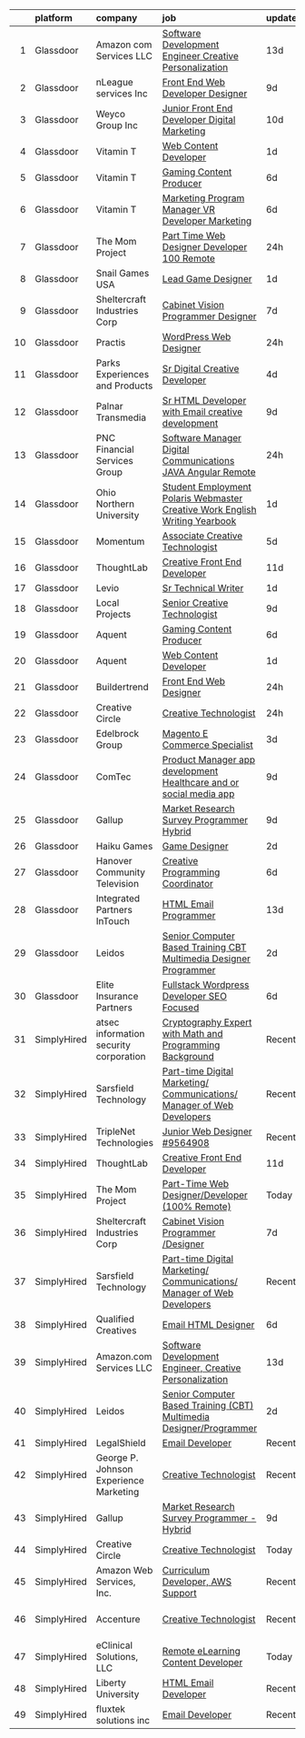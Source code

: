 

|    | platform    | company                                | job                                                                                                                                                                                                                                                                                                                                                                                                                                                                                                                                                                                                                                                                                                                                                                                                                                                                                                                                                                                                                                                                                                                                                                                                                                                                                                                                                                                                                                                                                                                                                                                                                                                                                 | update_time   | location                 |
|---:|:------------|:---------------------------------------|:------------------------------------------------------------------------------------------------------------------------------------------------------------------------------------------------------------------------------------------------------------------------------------------------------------------------------------------------------------------------------------------------------------------------------------------------------------------------------------------------------------------------------------------------------------------------------------------------------------------------------------------------------------------------------------------------------------------------------------------------------------------------------------------------------------------------------------------------------------------------------------------------------------------------------------------------------------------------------------------------------------------------------------------------------------------------------------------------------------------------------------------------------------------------------------------------------------------------------------------------------------------------------------------------------------------------------------------------------------------------------------------------------------------------------------------------------------------------------------------------------------------------------------------------------------------------------------------------------------------------------------------------------------------------------------|:--------------|:-------------------------|
|  1 | Glassdoor   | Amazon com Services LLC                | [Software Development Engineer  Creative Personalization](https://www.glassdoor.com/partner/jobListing.htm?pos=122&ao=1136043&s=58&guid=000001826ccdc56ba085dd0e21670033&src=GD_JOB_AD&t=SR&vt=w&cs=1_a6f88cb1&cb=1659682801525&jobListingId=1008023508743&jrtk=3-0-1g9mcrhhvgfru801-1g9mcrhigh4en800-58db2169cdbec0c2-)                                                                                                                                                                                                                                                                                                                                                                                                                                                                                                                                                                                                                                                                                                                                                                                                                                                                                                                                                                                                                                                                                                                                                                                                                                                                                                                                                            | 13d           | Remote                   |
|  2 | Glassdoor   | nLeague services Inc                   | [Front End Web Developer Designer](https://www.glassdoor.com/partner/jobListing.htm?pos=128&ao=1136043&s=58&guid=000001826ccdc56ba085dd0e21670033&src=GD_JOB_AD&t=SR&vt=w&ea=1&cs=1_a193264e&cb=1659682801526&jobListingId=1008030366282&jrtk=3-0-1g9mcrhhvgfru801-1g9mcrhigh4en800-b20afc703b090880-)                                                                                                                                                                                                                                                                                                                                                                                                                                                                                                                                                                                                                                                                                                                                                                                                                                                                                                                                                                                                                                                                                                                                                                                                                                                                                                                                                                              | 9d            | Atlanta, GA              |
|  3 | Glassdoor   | Weyco Group Inc                        | [Junior Front End Developer Digital Marketing](https://www.glassdoor.com/partner/jobListing.htm?pos=107&ao=1110586&s=58&guid=000001826ccdc56ba085dd0e21670033&src=GD_JOB_AD&t=SR&vt=w&ea=1&cs=1_83d67fd6&cb=1659682801523&jobListingId=1008028285226&cpc=03F67E1B243A1AE3&jrtk=3-0-1g9mcrhhvgfru801-1g9mcrhigh4en800-0864ce1e1e6e8c6e--6NYlbfkN0C2wM9RKEAdoEZotfFaXSpEmhGLDXit4PIRXiY1cWrNKI8D1AUD9T14yWGaDgpOoa1yOUcfWwTzbFKLg4Ptb6fKgWvUdlITdb_LbB7xzYm3iedqSjRiN6CDg8yJrSWYJQRBVI-YkqqcTmQhRn3uYv9MdfxzB_HsdV7v4RNCor7Ls2Btnr9DzG_dn9cgI6ijFPTvsp039yi7Ziz6AImoCoMmwBS-fnDh_5IefgK5LSDas2uag2DM_1CMC511HRqQQvEYzph3LjC2Fub7JjHsQJW0Gadah52QK5J5wlnBqIP_Ql93rrq7HXDoUvmS5OpSYMGrspj-vnZRINjkNKZffpdNEiR7z8rL2_GunDuEuFXbqCkweVemBGtW5MaG-Zjw4NOOudGn5RxyXfxgwXO85SAWRxidzif4Y9SN53e40hDK12oJTlRs7qdYZrGzki1mJ3ZaTeM6yHXlqMQ1JcCYWm6mQmGJf65qXIIgS8vNdTncpXNpZFa3erX6s6OS9qKu1AwnAZKnwPVFsyBdLZ1prXYOQ3iVuU7dAfw%3D)                                                                                                                                                                                                                                                                                                                                                                                                                                                                                                                                                                                                                                                                                                                                                               | 10d           | Milwaukee, WI            |
|  4 | Glassdoor   | Vitamin T                              | [Web Content Developer](https://www.glassdoor.com/partner/jobListing.htm?pos=119&ao=1110586&s=58&guid=000001826ccdc56ba085dd0e21670033&src=GD_JOB_AD&t=SR&vt=w&cs=1_34b89faf&cb=1659682801525&jobListingId=1008050982939&cpc=F41FEAB56D215062&jrtk=3-0-1g9mcrhhvgfru801-1g9mcrhigh4en800-9b47c492056784e2--6NYlbfkN0DMrcEu7yrtATojKJA7cEzGQ3FdRGWLh0CZQInL4ECGI6k5tN82kdM0OKoro5eXmjo25juUC15Bn1G4cRfi3ZWomLUombBVxYksRzLeiExQ_4Fim0RwU85ePscBrQDtHdwzZP8Ab7NonE8C-l656Cy7HQTPgWnq-6cWRaaH_V60TnKZdiFlSyX1LeZmSJTUzYmld9fbBaj8r0xhJE8zA5xsiSoSKQ4CXH-StW5N1unnP2TCbyrkrLLa53TdiegD7vmAA_ASjz24rfdg-JnVWJXPObXzdF1T1Jw7ADI-ekw6PyoiEiHP7Jdstmq0N42s4hPFdbvJbM9gyQ4PjitDWiZ2HFfHvyMBQ0NEk3fKn5E3BmcbTmj7sejz6beNWz5s6TNncoS5c4IHZ6GPDC56wZgLxgxv8ftGP8klz_3akmJJLgiEf7Rtlydia5efM6ny5GUBzrZhYBiM_A%3D%3D)                                                                                                                                                                                                                                                                                                                                                                                                                                                                                                                                                                                                                                                                                                                                                                                                                                                                             | 1d            | Remote                   |
|  5 | Glassdoor   | Vitamin T                              | [Gaming Content Producer](https://www.glassdoor.com/partner/jobListing.htm?pos=117&ao=1110586&s=58&guid=000001826ccdc56ba085dd0e21670033&src=GD_JOB_AD&t=SR&vt=w&cs=1_1cab27df&cb=1659682801525&jobListingId=1008038558229&cpc=47CFDC01B3F81FAC&jrtk=3-0-1g9mcrhhvgfru801-1g9mcrhigh4en800-6f98fdfb177af9b4--6NYlbfkN0DMrcEu7yrtATojKJA7cEzGQ3FdRGWLh0CZQInL4ECGI6k5tN82kdM0cJmh4vC7Ggg6s7hAGizyIxn0LoTfuNzfLGRZo1WPm5dtCTvcllDI7vmmdjrLg436ffhwaWdGAuduVWkNi6wgqpHBS7kAAGhrmC2n-6-Hus7RJ5NlAkHadL1uH8phlzdNgX8sE7hJuxI0ykSaHxhHf29ltDfHmlfpRII6Wyinz663KAlbh01b3ZBOkdmDk0P5HwhpTxLc6d59jviRvEuVXJhlBB-R1cXbrrulPGC1ou2G9mloQiXgMkuUf1bmb03OpgKo5Fdj4KFI57tsTqx5B3_vcJHTuo-8eWE5hN_NakBs5DZa25nPT18YSuJo1IJba9nozx6sfwrxTy5Iii8UCino1qaVdsckfIPwCYs2U5zVU5AKJhxK-wbFpBPv0mxH7IJVSUhIkrRQH6nL0SiItYssrEOOlCNiQd5egyqJfHU%3D)                                                                                                                                                                                                                                                                                                                                                                                                                                                                                                                                                                                                                                                                                                                                                                                                                                                         | 6d            | Redmond, WA              |
|  6 | Glassdoor   | Vitamin T                              | [Marketing Program Manager  VR Developer Marketing](https://www.glassdoor.com/partner/jobListing.htm?pos=118&ao=1110586&s=58&guid=000001826ccdc56ba085dd0e21670033&src=GD_JOB_AD&t=SR&vt=w&cs=1_154a0cd0&cb=1659682801525&jobListingId=1008039026081&cpc=47CFDC01B3F81FAC&jrtk=3-0-1g9mcrhhvgfru801-1g9mcrhigh4en800-50e3325c03b7b921--6NYlbfkN0DMrcEu7yrtATojKJA7cEzGQ3FdRGWLh0CZQInL4ECGI6k5tN82kdM0cJmh4vC7Ggjnm-3xmOit2kMhHpixKo_9HEPBXz6lvHkfnuhpUsBiiSblg7Hqi92Wo_sKyBRTzE9lrNM9LVXnnx5u35Nl0pzFlkRlLg2MQxAClvNOpyYI_pHRzOWpKmzmMQFEP_2bzl323emZpfjm2C7yi3iLk7K3cl-4F2eyC6WmA8mxcNXKWNbBOef-j4Pzo8Ltv-liyWR2rcL2hFkJv2Y8wWF9v9UBFXRSrJvIMkvEl6u95WMERYIO6mtbIEiIy0vGN61zml_7DUPAOB4P1Nw_hN8tVtLK-n7P51cjhT3xtFH2pejTA9Cr2eXQoc6iu1Y9dzk6WpQi6MhCJzq2zpKoapEolZR31uiiYNZwcxvjQSXlR2jcSQQQg4MExBd0v-4VEzpHtzBiOHEpGz_SJoS5ZzmjCvdcJzcoW63Z3Dw%3D)                                                                                                                                                                                                                                                                                                                                                                                                                                                                                                                                                                                                                                                                                                                                                                                                                               | 6d            | San Francisco, CA        |
|  7 | Glassdoor   | The Mom Project                        | [Part Time Web Designer Developer  100  Remote ](https://www.glassdoor.com/partner/jobListing.htm?pos=110&ao=1110586&s=58&guid=000001826ccdc56ba085dd0e21670033&src=GD_JOB_AD&t=SR&vt=w&cs=1_da16b6ca&cb=1659682801523&jobListingId=1008053678896&cpc=4F748F1840550ABC&jrtk=3-0-1g9mcrhhvgfru801-1g9mcrhigh4en800-29a7914dc5cfee51--6NYlbfkN0BDp_epf89aHDQhKpPegNJQ_ldQpEFZQsM9OcONMGxWx6pU56EKHF58QjVdAUvn2gXtFT0-bhph3gR76uhyeyuc-9vrecS-9MH-QgYhY40ZPLHFRbRilPifVczquM8cqveH39uLQ5urFCbvey3LpNmb43wZpt5IQV9zpSx0vKo8-AdwGjnSObvi3suU8brry_bLb0t95ayFZAnTjv4qXrgcpmBqBd3NudE0MmRbrPwChhzBpTGJAIt51VsDWiMQNgzL8G9yrmE-DB9tcz80BU2VRdxVWe5V3vIJwrWP2eZRgcj2TMEL7c0fOuZSfCDuNixs7mK_YtyA0XhDUNxqDNt8f-tl41WpJq6_Kl1Ti6bWe4cayu7Sx3nfkOChIM60HobmBFnp5igmrfVwov5pERpXRLraaK5fgibM-nw_hhg-5JKr9Rjzh3wmIfogrRoQiECa9h_kXgdYGmtE5mAkXXIIDa7nI6MIHnSbcUbt5WTkGzHKOJrjMH12KknxjweEV-2HlRgGglb6-XsyHUBzks39EG0pTO8UcJHbnyeOu7Q9-s9vSmoREKFTGjmhsqmma58%3D)                                                                                                                                                                                                                                                                                                                                                                                                                                                                                                                                                                                                                                                                                                                                  | 24h           | Remote                   |
|  8 | Glassdoor   | Snail Games USA                        | [Lead Game Designer](https://www.glassdoor.com/partner/jobListing.htm?pos=105&ao=1110586&s=58&guid=000001826ccdc56ba085dd0e21670033&src=GD_JOB_AD&t=SR&vt=w&ea=1&cs=1_11bdebcc&cb=1659682801522&jobListingId=1008051210492&cpc=39A4E8CE329AB187&jrtk=3-0-1g9mcrhhvgfru801-1g9mcrhigh4en800-b3bede101090c5f4--6NYlbfkN0Cw7niSvkhlOnyUOIKh8iEFaGQrF0ehIy67CPytvastGYk_IgzV71b15WA1MXcVTVK95UWDNoutqTLVIFk_mymTrEW-nhUGq9TBL3O8OW4c01eUMqV2XLU6JLUSr831FrzYZ-Ol5CPbnyRLS1v83DiBc2QIwCQPOSRQeKccAfAv37-vkEuyZX0tQYYkBpMuAOfdOGAUX_WTwV3RS1ky2qNOTP6PDqL6Un-ReWlJYk0RAfxr_5gFvXLNZXsjM4EQSjBwPfQDE-sV87xaT_Kugz_EdTajdN3ntJuXV9CFPhXKgrGNoQbNgYhI1Tj52aetZRPBoPWrM7OyCrJJB_3tpLSNe9IFm4kd_iqfhX4CzGSXI-IsB_U5b8RAcNYykKNu3_E2Bth6tm_JeM-duUpWXa5O-1cTesHGKQLNMdPZ5ZRDdOg4B_BCGacEWffETCyq1iaKuhMGCm6Se88yEH3v2zor)                                                                                                                                                                                                                                                                                                                                                                                                                                                                                                                                                                                                                                                                                                                                                                                                                                                                       | 1d            | Remote                   |
|  9 | Glassdoor   | Sheltercraft Industries Corp           | [Cabinet Vision Programmer  Designer](https://www.glassdoor.com/partner/jobListing.htm?pos=121&ao=1136043&s=58&guid=000001826ccdc56ba085dd0e21670033&src=GD_JOB_AD&t=SR&vt=w&ea=1&cs=1_42214ba5&cb=1659682801525&jobListingId=1008036007552&jrtk=3-0-1g9mcrhhvgfru801-1g9mcrhigh4en800-a09b330ed50b396d-)                                                                                                                                                                                                                                                                                                                                                                                                                                                                                                                                                                                                                                                                                                                                                                                                                                                                                                                                                                                                                                                                                                                                                                                                                                                                                                                                                                           | 7d            | Remote                   |
| 10 | Glassdoor   | Practis                                | [WordPress Web Designer](https://www.glassdoor.com/partner/jobListing.htm?pos=106&ao=1110586&s=58&guid=000001826ccdc56ba085dd0e21670033&src=GD_JOB_AD&t=SR&vt=w&ea=1&cs=1_08a3275c&cb=1659682801523&jobListingId=1008053236840&cpc=280AB1FAEDD8D536&jrtk=3-0-1g9mcrhhvgfru801-1g9mcrhigh4en800-4709916196b0808f--6NYlbfkN0CPEiJEzZq4I_K6S6Q9VC1QMfIsI0INZ1UYi7vjgDL48QRk5qILklQZyI_X4mMYNn4bS8bF4pxav5LPXvgsu5g7_R9o6wXu4IwXadgRs1jeeQ1nYIflNrybwF9-AhUDNDFtZA2IYsyjXupz4RPFN_xoSt0UQG2LLce7T_DEL3XRQVLVAEUQ6yKrNx7xbiu5MFH6XB3RpgQqttQdEMvfA13hdeeppu09FRUPOsjXPXN_G5YiISc5rumav07OZ_hffMQudlQarQ5a9DbFEhSDDcg1i4btkOGu0P1-eAAfl0kl4c1uQu-yWrZDIthrpx-susJiSdHhRdvEvKcW4rAiX6Sks9gXQPoacdWxIQvofPSkiMxfl7-xvsvvg3kVwiOOQL6oaeT7BgMOO0s4_z-SEt9trnYEGw3noMz1g-a1w59M2tpZh2U1q16k8biWXAGyixlsKaKHuPMYNbdDbgeOQ82oAlRRWc6uYS3ogwX0pimqhmDRz3DgawpimN5lv--lKio%3D)                                                                                                                                                                                                                                                                                                                                                                                                                                                                                                                                                                                                                                                                                                                                                                                                                     | 24h           | Charlotte, NC            |
| 11 | Glassdoor   | Parks  Experiences and Products        | [Sr Digital Creative Developer](https://www.glassdoor.com/partner/jobListing.htm?pos=108&ao=1110586&s=58&guid=000001826ccdc56ba085dd0e21670033&src=GD_JOB_AD&t=SR&vt=w&cs=1_1c3cc943&cb=1659682801523&jobListingId=1008041989996&cpc=FAE5E775D180B2FB&jrtk=3-0-1g9mcrhhvgfru801-1g9mcrhigh4en800-a2226ded8fb2ed5d--6NYlbfkN0DAFTyt7pbDCC2JPO79CSdi1dIb81yjczP5qsKcZIxgiRd1qisRd4re16D_VG3-wzVrvaA4f4bC4kj7fm7-hmlU1Th1N4zf-b-RUuHy9YNoAce_Hw9TsL_bNmwVzSPJbtl3nTd4LUG-UjVXkrwZ-K7RlNVKiI4OqnG8DhrpkJQUkXuHIYB6PXAzLbeN17eXIu6QwzruHdMyIR7aKm3TeUzSRHbp8OBIdfQTtCj2YjBhw89V8Uiti4lNxwv0SzPxx3G0X3YnEPbsn1akJpBch8MPnqmc1KcG35UJzOpPvm-ir-joW2d7CpQjEQi0kkuQCEC37s1c_jb3OMGkcElLIFy3meqK9w0HjeUjvDR3v313a56ygfg9QBtYfKNsC1cEsiZZ_0d8NCNbicWxsL0unMxAC68aqpzjPLYZXdz-2JBszdjZ1YPXzhNBW55hHMC_Z68%3D)                                                                                                                                                                                                                                                                                                                                                                                                                                                                                                                                                                                                                                                                                                                                                                                                                                                                                   | 4d            | Tampa, FL                |
| 12 | Glassdoor   | Palnar Transmedia                      | [Sr HTML Developer with Email creative development](https://www.glassdoor.com/partner/jobListing.htm?pos=130&ao=1136043&s=58&guid=000001826ccdc56ba085dd0e21670033&src=GD_JOB_AD&t=SR&vt=w&cs=1_7a62cb1b&cb=1659682801526&jobListingId=1008031477424&jrtk=3-0-1g9mcrhhvgfru801-1g9mcrhigh4en800-fd17df4198460cc2-)                                                                                                                                                                                                                                                                                                                                                                                                                                                                                                                                                                                                                                                                                                                                                                                                                                                                                                                                                                                                                                                                                                                                                                                                                                                                                                                                                                  | 9d            | New Jersey               |
| 13 | Glassdoor   | PNC Financial Services Group           | [Software Manager  Digital Communications JAVA Angular Remote ](https://www.glassdoor.com/partner/jobListing.htm?pos=114&ao=1110586&s=58&guid=000001826ccdc56ba085dd0e21670033&src=GD_JOB_AD&t=SR&vt=w&cs=1_af56ac0e&cb=1659682801524&jobListingId=1008054129160&cpc=A65DF3A704A48F9B&jrtk=3-0-1g9mcrhhvgfru801-1g9mcrhigh4en800-4d41a99849f2fbb2--6NYlbfkN0AMofH_6zXbiqn6xehDj89HQNfpf30LHk40Y3Yl5cZTpm-EXukPQNet_K9MQV9Co4zhMkCSFhoyoJTh26gvCHC-o2bUx48BFOstfvuH2KxVEZYeRp7Q8JVegd-I3L7TSXt_OfHJfq56DBokniEnfJX_O1zNEjKJ63gjEreTw9F5jC-blB8_sra8SDi6xewdeNlS-DK1z4Q__EIK1X8WMcEp_xCTQB7g1BLQuXgCqJF9mgtIh-Ur_J4DhsjAm50rPWtjJRWTufD2Ky_1jxPnkH9_NrJMf0f0QkfOljBq3JW_gz56lzf3wDUw9lZQFII5xyyI3u5Kv1ZFRNJCmXrxN3HopFeFLpRSp1WKGrzQITLAEEwFqiWlnRUatgNUUo2YSoGh355nA1_LqNRkVZa3uEZbBZqy1BVGAQ-vQ6yBkEMfhfqMnkxO6merKHrpTWUWQxiQfM6YON587pZEDtOhYHVTAhj2iamwKUv54WRIjEYS10I-GFkSiP3MVEV_jVvb7sNy4DguDoROQn4CgHk1t_wPEUWsImcaaND21E-hn49FjSZDFT5Qim_2sxpslh7QHwmoKtqk8PWuYP8WHSNOwiDpTj289EjAgfhNy3xU-QpGk4Tqi6BtKO8v-hAX_qgNo6K7x0TZqaXAWMp2qvLDqi1brWEiVva0u6zvD-_3LhyLURoANhYRwKBM-a-Zy7wk6jaWRbgQwuhno9sZ3Yhg6BOrdIZX22tkDGtFC7_pZgpyuhh11UdtYHZiz_2yyIIBgEEyCVbGQfcVwIe3hp5jdcrUMOtbI2CrKo1EPLjYtdAiTpZAiZhc7_Ppa-CNo7jwULsAckL71BakWuLVU1oCNp8RwrRDrdbG9lz61hFDeOhEssC0YPIm151ub22kuD3AG4ZISjd6TdGYOAhCxvwVV_5bOH2o9BIV7YCEwS5sHqMYw7WmGFsZfeVvxAI1Mv9G0lS1VD_5P1wMQquPvfGize84T3D3j7uJKQbhVBBOsm234z98L2nuHmPgo58u28tGDK26VCwEezluaDBswY69_d6hvJgr8Ud3OwMKEw5vN3W-lgWv3UU4qUYA6AceJX4bH3WkZgqii8C7aeCDt2_hBJWoti-fMkr3e6tQv1Sb-eSrlUEsLVclyEqSWYk8Rtp9emRsPhPo3mjpTvXpPNg7a4zmgaVOaOJH805-vGYtSQf7uPNNbY808N8HMrjQ-NViIA4wAErGiDTPnFr1B94DDFsVi6QR-rQyGwLACXexKecmNAjAu2WjUslm) | 24h           | Pittsburgh, PA           |
| 14 | Glassdoor   | Ohio Northern University               | [Student Employment   Polaris Webmaster   Creative Work English Writing Yearbook](https://www.glassdoor.com/partner/jobListing.htm?pos=120&ao=1136043&s=58&guid=000001826ccdc56ba085dd0e21670033&src=GD_JOB_AD&t=SR&vt=w&cs=1_a08ff1d4&cb=1659682801525&jobListingId=1008051606567&jrtk=3-0-1g9mcrhhvgfru801-1g9mcrhigh4en800-01cc57b007123226-)                                                                                                                                                                                                                                                                                                                                                                                                                                                                                                                                                                                                                                                                                                                                                                                                                                                                                                                                                                                                                                                                                                                                                                                                                                                                                                                                    | 1d            | Ada, OH                  |
| 15 | Glassdoor   | Momentum                               | [Associate Creative Technologist](https://www.glassdoor.com/partner/jobListing.htm?pos=127&ao=1136043&s=58&guid=000001826ccdc56ba085dd0e21670033&src=GD_JOB_AD&t=SR&vt=w&ea=1&cs=1_70e3b687&cb=1659682801526&jobListingId=1008039176277&jrtk=3-0-1g9mcrhhvgfru801-1g9mcrhigh4en800-e48bf53b650c345b-)                                                                                                                                                                                                                                                                                                                                                                                                                                                                                                                                                                                                                                                                                                                                                                                                                                                                                                                                                                                                                                                                                                                                                                                                                                                                                                                                                                               | 5d            | Saint Louis, MO          |
| 16 | Glassdoor   | ThoughtLab                             | [Creative Front End Developer](https://www.glassdoor.com/partner/jobListing.htm?pos=125&ao=1136043&s=58&guid=000001826ccdc56ba085dd0e21670033&src=GD_JOB_AD&t=SR&vt=w&cs=1_f56b77b3&cb=1659682801525&jobListingId=1008026573735&jrtk=3-0-1g9mcrhhvgfru801-1g9mcrhigh4en800-80fdb340d35ef9ec-)                                                                                                                                                                                                                                                                                                                                                                                                                                                                                                                                                                                                                                                                                                                                                                                                                                                                                                                                                                                                                                                                                                                                                                                                                                                                                                                                                                                       | 11d           | Remote                   |
| 17 | Glassdoor   | Levio                                  | [Sr  Technical Writer](https://www.glassdoor.com/partner/jobListing.htm?pos=109&ao=1110586&s=58&guid=000001826ccdc56ba085dd0e21670033&src=GD_JOB_AD&t=SR&vt=w&ea=1&cs=1_5d0a5ed4&cb=1659682801524&jobListingId=1008050046503&cpc=853DEF62E69EE75B&jrtk=3-0-1g9mcrhhvgfru801-1g9mcrhigh4en800-8540f0faac2cf488--6NYlbfkN0DBoK1Jio9fP4rDiihF2iuspMZlKY6tB_9m3nT1lW7RsLpC89fnjRZWzH9nZ4_uwe7pga04Vv7h_MBeB0e_ucegTP9ZBbB9I2oLGHr__OPXZOVMoq0xjKHv5ZUdUVDOP5NHQpVEMZD43fk4BY7W1HUbNZcyNZM3dsni_9GDVhRMVyg2T0Nq6SQjLGtsOlzak5GpjVB6Ov3iMTa5BUnGA5OaeTHtqL2QqEIzUBmn_3j_vGBsW7hyYxG7SFIZEXkX50EWjKDbmgCCpGF-1ZLjhNcHRgqByWmuhX9O9oVvc5UGc6CFgo8DSJ5m3rkJ1tRMhDaZVKiENnZnwWaAzgxWRQj5SadOni1UxlYZ-mboEZWducWRs_dZEqlvBo6F874jfZplbDJroMGv7IFXDbIMgvGgv0GLvQIWCKepo7KenU5czdHFEcQrH-USNvlqv93eDC_eIH_TVsj_wBD_yMXQR5AV-9IpRyxVFIQYGXv2c0P4u7RI922QGaaaNBvl15aH0CfIsiCNdBCw-Q%3D%3D)                                                                                                                                                                                                                                                                                                                                                                                                                                                                                                                                                                                                                                                                                                                                                                                                         | 1d            | Remote                   |
| 18 | Glassdoor   | Local Projects                         | [Senior Creative Technologist](https://www.glassdoor.com/partner/jobListing.htm?pos=104&ao=1110586&s=58&guid=000001826ccdc56ba085dd0e21670033&src=GD_JOB_AD&t=SR&vt=w&cs=1_991b9a54&cb=1659682801522&jobListingId=1008030766533&cpc=92BEE8AC7E71C1CB&jrtk=3-0-1g9mcrhhvgfru801-1g9mcrhigh4en800-7ede5dd989728759--6NYlbfkN0DG4ntHtB_rMsnfhgmnSvK2brktLme1L4SiDeJjQ-izrVOLqRJ5-yjEwoYGp-nj3bVcp-zOSJacG2uRSeSSo97QltCwMz4KkJjHxvKkLv3MiYq2Laa0s60JFBBhg_3Caonai5pk7iFsCXsPrIwPWJqmjH8YpBLKNnuoaGaXb3Fbbkgvs0vaUFxiUAZxUZPW70sDiZzwJs67JVBwcvadA3U2cJSsmhu8QB1IWx9R69TAZXMzvUS1sQ2NcR_zn8sF_aTppY9WGM2MpovZpw54UP3rRYtKZfRcjFSK9gvgymtVpyleAlBfCX2J8zSaExVIhBhe-U2L9i8c825iNBa1DCbVg6TA_ZEsVhMfQSNjALQaSroAkz3fsZmpTZExIDh9tnrgp_p7Sgv7KunfnxD8K20e4oS6H08ozZfd42492Ke3acdgmeoTNsRmTQWlOVuSE-rNVNyH8NXq5efJTuvQd7uc8m8ZiDCWykUnX_uVjESaziivRS7ImMsfFdbLB-Y35nHusfCnGkkFskyYGHsAOAgTbdvdSP_EXk37CkWnTqVa0T6NQyAtytJbhW-sGLAeQ4akY0zhI1vrxsWVqRKAcl-BOq3cJJgeJUN5srierNDedcIALL5lgRMAfmuT4FVYsxoDUzpLBSPxhAAnzB8Mj3AtQLqiHT0M5A32IAQdwK71tkVrjLaiNz_to5GD-R8Yg3AB6yGB_7US-zy575Z91qXW_WK5jYnDFMf29Bkw-CTvexLDq0KzI_dDHi965Bpy9anFTA1mC_rupaIXG4BK7Og76qVe2xWOPAI_NPDWxJ3cqO0h9ow8kQCbb4WMHOuWmGUI1wiOW5CpimvHSRhyuNvbTwHsFdUczGAHfUbFFoZRecMQ7khJBm41xYI58ogjUyGXUxLfBJoIj2m3UoUJUihhbVt484wkKyW5-9ercqxDT7K-CGuy_glBDyfzOafjgi3ANa0wRKGldzlCX0hAM1w2LV4g4FfAICwSX8zD9t3OTA%3D%3D)                                                                                                                                                                                                                                                                                                      | 9d            | Manhattan                |
| 19 | Glassdoor   | Aquent                                 | [Gaming Content Producer](https://www.glassdoor.com/partner/jobListing.htm?pos=115&ao=1110586&s=58&guid=000001826ccdc56ba085dd0e21670033&src=GD_JOB_AD&t=SR&vt=w&cs=1_0839dca7&cb=1659682801524&jobListingId=1008038667563&cpc=C4A69CCDBB3B9599&jrtk=3-0-1g9mcrhhvgfru801-1g9mcrhigh4en800-33c75bf263824ddb--6NYlbfkN0DMrcEu7yrtATojKJA7cEzGQ3FdRGWLh0CZQInL4ECGI9gD0Wolx9R2v-Aex0-GK07GDDYnO7rOFjoeWSaP8ONnMxQHs9knQoZybrYRhxaaPumYAzO8FriPu_NwZULDvbrQhiW6haB-stWEFeLqKe7gGTtL1MPYupFO4Pd_k1t40ylXMIUUJzJMrYdQaZcgG4Tdo7svMS1qZf1-WqU_KFNbM4QC9KY06T8fayky2avdyzo56ogN3gZq9-8f2xeEhtK99e7lbBYtIFncNNFhkvWIyCKostdkCRj0iajLuz9LFMSm_hMzELyiRSsutVyZonc9C4yUkvCxnF7CT6OIyaRetH6bD1hg1g_G6ZFrSp2f_dw42ZUiMTih0R2iUYlN16_qEU6qmVVOu2DwSw_sGK7rz5zDu-ufzu0CYoA1CI6MjJ8gyYc9My4yw2hYtgtgdaw%3D)                                                                                                                                                                                                                                                                                                                                                                                                                                                                                                                                                                                                                                                                                                                                                                                                                                                                                         | 6d            | Redmond, WA              |
| 20 | Glassdoor   | Aquent                                 | [Web Content Developer](https://www.glassdoor.com/partner/jobListing.htm?pos=116&ao=1110586&s=58&guid=000001826ccdc56ba085dd0e21670033&src=GD_JOB_AD&t=SR&vt=w&cs=1_a157c49e&cb=1659682801525&jobListingId=1008051207584&cpc=AC285F3A3ECA6BB0&jrtk=3-0-1g9mcrhhvgfru801-1g9mcrhigh4en800-e08a8f8f348d910f--6NYlbfkN0DMrcEu7yrtATojKJA7cEzGQ3FdRGWLh0CZQInL4ECGI9gD0Wolx9R2EDT7B77c2cRSY10wi-ePXNheSG7gDjxa5FNCFbNmEIeasKKYA0ugIgJ5M5hiwxoAqjcchqTo84j-mAea4vEC6WHXpYSprIu2IMoIXs7a8Uf5aMXHaokhYefMNChqS-OWjs_VCJoEiX66mJxjUQoBTVIZG6ab-QuqidKrlU1IlkYQHrrWudv6fogkG1B3KucP_sfvjUPht75dhsWMaNsFEeVO9cG9bGh74LiYjg1AJaQ-d-va6Er1YLPhlvuQsTQLzbLgY4963RCcV1PW22o1OAOUaS23n9JlbFbChMa1B475bIxSCUEkNETIh7hldhYt04Fu9mo3oTyFf4I8bQ8sC02welsf05ets2ffV2Ajsdv_JHqV0xsr6MYJ7USb4hGvxnQimhR3LLII_Ilw25OAiw%3D%3D)                                                                                                                                                                                                                                                                                                                                                                                                                                                                                                                                                                                                                                                                                                                                                                                                                                                                             | 1d            | Remote                   |
| 21 | Glassdoor   | Buildertrend                           | [Front End Web Designer](https://www.glassdoor.com/partner/jobListing.htm?pos=123&ao=1136043&s=58&guid=000001826ccdc56ba085dd0e21670033&src=GD_JOB_AD&t=SR&vt=w&cs=1_0649d833&cb=1659682801525&jobListingId=1008053287718&jrtk=3-0-1g9mcrhhvgfru801-1g9mcrhigh4en800-9fe0e41dc545f410-)                                                                                                                                                                                                                                                                                                                                                                                                                                                                                                                                                                                                                                                                                                                                                                                                                                                                                                                                                                                                                                                                                                                                                                                                                                                                                                                                                                                             | 24h           | Omaha, NE                |
| 22 | Glassdoor   | Creative Circle                        | [Creative Technologist](https://www.glassdoor.com/partner/jobListing.htm?pos=102&ao=1110586&s=58&guid=000001826ccdc56ba085dd0e21670033&src=GD_JOB_AD&t=SR&vt=w&cs=1_4e6c752f&cb=1659682801521&jobListingId=1008052746547&cpc=292036AD7E8A5303&jrtk=3-0-1g9mcrhhvgfru801-1g9mcrhigh4en800-b74225bc8c59c95e--6NYlbfkN0BPwlZa85gbT4Q3XYQoU_uQn0Qmw9zd_9UNfmcwtqAVud1yvyq1Z4UAlx1bxhDUi3LksnLBypyz1ki1AYlpqBEOtzLCLCRpEUWiYZAxQp35ZwbGwGgfIipNjYJRWVKtqW2P6n0tnODntoOzONS9wOCfDiQdRQlv6VB3BbCCzTOWuE_coLtqkszZUViGDqA0ZkXsSpcJvHBuytCxQSMn83ITF6kHFf0pZv_quXN6rQVnFm4_nra-tVGFzKM8GGwrszmx6eQQyguMSz-VnMQjfBs3FglrokimVdmEy2NXl6cEnHYWFC4grOUwhb25uIn64a0RvOAO53ViYnL_ZmnqaWgrvE8m0IuqkuKKDjl_3vCZ6MVRFKEYh0re7Ch4HVmJunC5HqiRo31jWO98np2W9b3e6zRmoz4-3SUTpm50ts5V_h6heC55bEImnaisOxjOnEU4IboxNTTCkrEefScXWi1GFUMtMeMfWZ8wdr2NTMSVOr4auP-dy5lcRHWjE2ZaItZr0fvrSTb2rQ%3D%3D)                                                                                                                                                                                                                                                                                                                                                                                                                                                                                                                                                                                                                                                                                                                                                                                                             | 24h           | Seattle, WA              |
| 23 | Glassdoor   | Edelbrock Group                        | [Magento E Commerce Specialist](https://www.glassdoor.com/partner/jobListing.htm?pos=112&ao=1110586&s=58&guid=000001826ccdc56ba085dd0e21670033&src=GD_JOB_AD&t=SR&vt=w&ea=1&cs=1_0f3e4b19&cb=1659682801524&jobListingId=1008044867480&cpc=4B86475FAF393599&jrtk=3-0-1g9mcrhhvgfru801-1g9mcrhigh4en800-ea83f2a0ce35e4ca--6NYlbfkN0CNWKcFfkGQQ-uLv54dHoXg_p6I5maePpCPJ9vPczN4TffduP7049ZLglMHpREsBE2ibKA4D83X_EtFfifXnHWl0h7cIXYEk9My9KfqwIljjIuGAdW57rnSDGEiW84VCH_uXRlq3HmhYNhhAcmUOkSNJJ9GFwda-sUSLhaybITUhr5BGLEK1Ct-61BpK5f5yoFYn2b1x7IDu3SIYU_KwxgtwnYRiBoPauwY5WL0iPz3dRTXUNo-YLgQ7x0QCt-mRssk8yee8uk2Dl0TUWV3yp9WSWcJEFxmaamhL3KA7JU-1CpBIKqnLJZLfnE7w4Fri18m-mQxCJcjMY_Mttp3FgXrXhwPUB9oIR7PP4cVyOWIDi-6zpzw8dz6cl7uMUzn0vzMp6bhQnTwcIuECzJwjQdtNZ5aHZzk-YoHJA40sAIRMqZdaIt4xBHpk6sB0vW6lByEDpFv0ODWBsVxeQps4jSeCt-cs3cvEDOj_Ig4muPjzZaXAiKlgOvQdYkWMnxKcYF7YPNdEn82YA%3D%3D)                                                                                                                                                                                                                                                                                                                                                                                                                                                                                                                                                                                                                                                                                                                                                                                                | 3d            | Remote                   |
| 24 | Glassdoor   | ComTec                                 | [Product Manager app development Healthcare and or social media app  ](https://www.glassdoor.com/partner/jobListing.htm?pos=111&ao=1110586&s=58&guid=000001826ccdc56ba085dd0e21670033&src=GD_JOB_AD&t=SR&vt=w&ea=1&cs=1_775426b7&cb=1659682801524&jobListingId=1008031248360&cpc=AC285F3A3ECA6BB0&jrtk=3-0-1g9mcrhhvgfru801-1g9mcrhigh4en800-9516151a2bea2f4a--6NYlbfkN0BSibhk05dWGFSNFBZsQKJgMX1ridlyg0q6rFcldLshXaTBl8KisOesY68w3r9K6yCk044jHCZomBhoCnAZMCmAiNom72oBV1oXo3PvCWAs6IuBFPa0H_VQn5PX8AJ39-O5b7edQLCf8rkskg8iHBVCUlOnNxv-43rlZaccbMa2nL1r48TIdZgUcTiZX9bkXWUhALSdwN1Cg_P787YPPgJbRxKdh776npxmZXsqlpJ1x78Yi1xDAZ7RxF5vQlNGVUtMPpOMjt4K8E5oI5WwBz1zTBgrqJtWJ6N4wfNHfnXMlPNVVARmQzxUguva-j-OMX3CDpGxhzf6QaQLBnPmTYWLQ0WL_ZMzqsBPbv8Mbh45k3cHR569HJRkJT9_VKSEA_I6XZ0jod5TVW9pSGRB1tEvsXhAEtrvbFa-qzg0Ym5eQYJdzCP_tuLSyF1Zs9MGIg0BVYUAg9LLXf4d3-blguK18LR_66ZDXFTpnlWbsJSYHO7THm7sV_Icus6MOaWa_rfPvaG6XRDKWYeDExt9XSDE2NwHyf8GPNFmogXkRKuem2-8YQQ5Mqp5JVt7X4vISas%3D)                                                                                                                                                                                                                                                                                                                                                                                                                                                                                                                                                                                                                                                                                                       | 9d            | Naples, FL               |
| 25 | Glassdoor   | Gallup                                 | [Market Research Survey Programmer   Hybrid](https://www.glassdoor.com/partner/jobListing.htm?pos=101&ao=1110586&s=58&guid=000001826ccdc56ba085dd0e21670033&src=GD_JOB_AD&t=SR&vt=w&cs=1_df6cd77d&cb=1659682801521&jobListingId=1008031712908&cpc=5AD91290C07BA34D&jrtk=3-0-1g9mcrhhvgfru801-1g9mcrhigh4en800-40cceb9ce56e8623--6NYlbfkN0DQ6UeBurswhMmzg_0Uro9PIfT71DsQglHA5GFhKL2jSNBBJ-ws1pR7eo9aG63kq7t3k8kFwPzRE2EafHoIYpWcaRw5TAE1tIolb-i4X7ANqjX1FWLh2fx0Et7MnXiQBtqax5thIkgDz5qEy9D_RA8Psvri6nDCo8TL63utGi2GneBpoN8iWedrh7THrI15OZnCYA5U1drRRbvWtsfT-ClVUKUBfXVrRDkeZOsHEyeOYvcbWDTNxA4w3pfF5XClA1j8ceV1D2K7w8KQR6P4wWytU9KWB4RDSom4PJjhhK05s9Q8JmbSHDLWqNiAou8SVDYbB2m5yTu8RVgRXXtROsoHiB0GTWoxhONFnG-R4A_ap47rGhUY60EgYzjWpWeOq9J1eyj2PJS9yMwh-ad7AB-Yelawt9n1FcMcymWEWG1Cxu5xLkiWLbBYeeJT6ZKqtSkprkNRj-Ode9WRT_WgczZJm-6CoZj-qkjUr52LpnNYQIkbvHBmNpXv4jDgVITVScE%3D)                                                                                                                                                                                                                                                                                                                                                                                                                                                                                                                                                                                                                                                                                                                                                                                                      | 9d            | Omaha, NE                |
| 26 | Glassdoor   | Haiku Games                            | [Game Designer](https://www.glassdoor.com/partner/jobListing.htm?pos=124&ao=1136043&s=58&guid=000001826ccdc56ba085dd0e21670033&src=GD_JOB_AD&t=SR&vt=w&ea=1&cs=1_f1c9102e&cb=1659682801525&jobListingId=1008048307440&jrtk=3-0-1g9mcrhhvgfru801-1g9mcrhigh4en800-4a3aa3a02d2f231a-)                                                                                                                                                                                                                                                                                                                                                                                                                                                                                                                                                                                                                                                                                                                                                                                                                                                                                                                                                                                                                                                                                                                                                                                                                                                                                                                                                                                                 | 2d            | Remote                   |
| 27 | Glassdoor   | Hanover Community Television           | [Creative Programming Coordinator](https://www.glassdoor.com/partner/jobListing.htm?pos=129&ao=1136043&s=58&guid=000001826ccdc56ba085dd0e21670033&src=GD_JOB_AD&t=SR&vt=w&ea=1&cs=1_b306b0d3&cb=1659682801526&jobListingId=1008038407169&jrtk=3-0-1g9mcrhhvgfru801-1g9mcrhigh4en800-2d617a4bc9e87c07-)                                                                                                                                                                                                                                                                                                                                                                                                                                                                                                                                                                                                                                                                                                                                                                                                                                                                                                                                                                                                                                                                                                                                                                                                                                                                                                                                                                              | 6d            | Hanover, MA              |
| 28 | Glassdoor   | Integrated Partners InTouch            | [HTML Email Programmer](https://www.glassdoor.com/partner/jobListing.htm?pos=126&ao=1136043&s=58&guid=000001826ccdc56ba085dd0e21670033&src=GD_JOB_AD&t=SR&vt=w&ea=1&cs=1_d0acc00c&cb=1659682801525&jobListingId=1008023210574&jrtk=3-0-1g9mcrhhvgfru801-1g9mcrhigh4en800-4b4a724bd138c34b-)                                                                                                                                                                                                                                                                                                                                                                                                                                                                                                                                                                                                                                                                                                                                                                                                                                                                                                                                                                                                                                                                                                                                                                                                                                                                                                                                                                                         | 13d           | Waltham, MA              |
| 29 | Glassdoor   | Leidos                                 | [Senior Computer Based Training  CBT  Multimedia Designer Programmer](https://www.glassdoor.com/partner/jobListing.htm?pos=103&ao=1110586&s=58&guid=000001826ccdc56ba085dd0e21670033&src=GD_JOB_AD&t=SR&vt=w&cs=1_01561fbd&cb=1659682801522&jobListingId=1008048615878&cpc=036CEF58F9688075&jrtk=3-0-1g9mcrhhvgfru801-1g9mcrhigh4en800-8a67ad533d4ac665--6NYlbfkN0CZUO70VSdYKA8PR3jfrSh5ljhqJhfDt0PzQCMubt8cRihWbmqO_-Ccw6DGinMZCyK3Duz__QFktc6Us2fwMv0dMcHnSIGQwaMdpDLG_Iio0_oG7baoiBkyv1hfQu2PFyA8BbIhj13hlj6YwFWRMnpOR_oD0FtSgpVUxiBVJJVJq4RdV10sbwyO0-9lveraWW9_uABUqDOMoet8WJIvao5-uXKmTGfCwmBcKlu0c-0SIfUMo9z3BJ-UwjqwJMWRPCtfIijU4VVXhzBwgwtJUZJ95RbkiAWfXFnq_Pa6XAm4o38mn6dT7h8hDjriiZ6R85OkiudEhTd1y-QjzbEGrTbX-ZFI8TJGlLNk1Iobx7IVTd8Ku_yEtlv4tbDhD4JXfz3WZ97BKhxfwDxlHIttuKi54XTRVv-wRtiZfkIwEdp2oA-p2Hgj3D6ufsOqatLMz6QJnrq_od0_7u0p4ithITJBtIYIfuF7NhLlsG4bISyAtyoAGw8wBCuonIrc2i5T9eX4xD6--j6Qvzli7dsaBo5Y8_10qIMM3Y1aiR_XVX1ZCBBONSiMhuvsBKJus1rrWByOuNe8BzgHBtudId1fg8swNKQG6wbvp0N-wKT3UNeIOGBXvVLWyn1gelBssRXNQW_KqtuBpvB_FV93Kfhx5hclALIZ1Fw-W1QGbTb56CV8lQ%3D%3D)                                                                                                                                                                                                                                                                                                                                                                                                                                                                                                                                                                                               | 2d            | Reston, VA               |
| 30 | Glassdoor   | Elite Insurance Partners               | [Fullstack Wordpress Developer   SEO Focused ](https://www.glassdoor.com/partner/jobListing.htm?pos=113&ao=1110586&s=58&guid=000001826ccdc56ba085dd0e21670033&src=GD_JOB_AD&t=SR&vt=w&ea=1&cs=1_3a5d30ef&cb=1659682801524&jobListingId=1008038395004&cpc=48B9F4758953335C&jrtk=3-0-1g9mcrhhvgfru801-1g9mcrhigh4en800-bac5af38a22fd622--6NYlbfkN0B4jp5mfsiLEiFpPCxOna81i2z6rJx9ZIZWhVZJ6SFnYdlqv0DYR-dLNVlotwSV5EKTOTGIqqH9MOwg4rhelRZB8nc4OXusQqrymGw04Xwp5gRqxTbVhizsiMBm8IksntOKytpg6xkZ6i19zWe_rKdpoPKqmNgbBJNhe5wOzGUoj74mFy7Cl_Y5UygQLKCA2UXK4Mod78FKR1VOOOF1NZHGIPKq56DZAT--2IP8S4-fAS3j8u2KnxPxmNJGSHtAbN4Q4KgUkeG8a5LnSMRqXoqgs3q0Bq9a095jFa1tD6rPChz8Jb0LymXYzOn9LyAJMx8_AFZc18GcShInQh96mwCKcoD2cO649ruFCIsjZp4mt73uv9ScByTEBQRyWIogH0L_Qhw2UX1AN9cDoczV2zcAqMlBQ56S_FlBpXk7I2o6yymjdizK7Lcgv5y5OpwKXb3saj432hTJJET6XR9gqzvWKeRSGeG4YupHYFKegVDFoRDdeIYl2WI9s_dm_ZKIZCdikUtJlBuHAo_J5GFB0HSzar7LQGcbzD4%3D)                                                                                                                                                                                                                                                                                                                                                                                                                                                                                                                                                                                                                                                                                                                                                               | 6d            | Remote                   |
| 31 | SimplyHired | atsec information security corporation | [Cryptography Expert with Math and Programming Background](https://www.simplyhired.com/job/H4LrizoSMHHFHvKYc5LIh388etghgRsELUiSMRnwKFjlydQJ6vl85Q?q=creative+programmer)                                                                                                                                                                                                                                                                                                                                                                                                                                                                                                                                                                                                                                                                                                                                                                                                                                                                                                                                                                                                                                                                                                                                                                                                                                                                                                                                                                                                                                                                                                            | Recently      | Austin, TX               |
| 32 | SimplyHired | Sarsfield Technology                   | [Part-time Digital Marketing/ Communications/ Manager of Web Developers](https://www.simplyhired.com/job/macHK6dkeEfQn7hPYSxYcVYl8ceCtRP3O8HbIY1wHx7dXf80-SWHvw?q=creative+programmer)                                                                                                                                                                                                                                                                                                                                                                                                                                                                                                                                                                                                                                                                                                                                                                                                                                                                                                                                                                                                                                                                                                                                                                                                                                                                                                                                                                                                                                                                                              | Recently      | Remote                   |
| 33 | SimplyHired | TripleNet Technologies                 | [Junior Web Designer #9564908](https://www.simplyhired.com/job/5mGkCUlampgaJ7Nx7F0DHR86LmSemwkWtpO09-J-_n7_2nU2V3Ccpg?q=creative+programmer)                                                                                                                                                                                                                                                                                                                                                                                                                                                                                                                                                                                                                                                                                                                                                                                                                                                                                                                                                                                                                                                                                                                                                                                                                                                                                                                                                                                                                                                                                                                                        | Recently      | Bellevue, WA             |
| 34 | SimplyHired | ThoughtLab                             | [Creative Front End Developer](https://www.simplyhired.com/job/mgyrVi9xGEdxnGefTgk-b1MEAbWAmB7-1ZjyK984IfKjhJP0_X6Krg?q=creative+programmer)                                                                                                                                                                                                                                                                                                                                                                                                                                                                                                                                                                                                                                                                                                                                                                                                                                                                                                                                                                                                                                                                                                                                                                                                                                                                                                                                                                                                                                                                                                                                        | 11d           | Remote                   |
| 35 | SimplyHired | The Mom Project                        | [Part-Time Web Designer/Developer (100% Remote)](https://www.simplyhired.com/job/AiZgsHVXCGK16MAUNj-3HAo7UQCliqXaPQeKlgEwoApnkB8s52C13A?q=creative+programmer)                                                                                                                                                                                                                                                                                                                                                                                                                                                                                                                                                                                                                                                                                                                                                                                                                                                                                                                                                                                                                                                                                                                                                                                                                                                                                                                                                                                                                                                                                                                      | Today         | Remote                   |
| 36 | SimplyHired | Sheltercraft Industries Corp           | [Cabinet Vision Programmer /Designer](https://www.simplyhired.com/job/AjW9o-qqSUolvfq8unfSpXYKQn61J4QRPaDMAQKVi82gs8CF9CFYjg?q=creative+programmer)                                                                                                                                                                                                                                                                                                                                                                                                                                                                                                                                                                                                                                                                                                                                                                                                                                                                                                                                                                                                                                                                                                                                                                                                                                                                                                                                                                                                                                                                                                                                 | 7d            | Remote                   |
| 37 | SimplyHired | Sarsfield Technology                   | [Part-time Digital Marketing/ Communications/ Manager of Web Developers](https://www.simplyhired.com/job/macHK6dkeEfQn7hPYSxYcVYl8ceCtRP3O8HbIY1wHx7dXf80-SWHvw?q=creative+programmer)                                                                                                                                                                                                                                                                                                                                                                                                                                                                                                                                                                                                                                                                                                                                                                                                                                                                                                                                                                                                                                                                                                                                                                                                                                                                                                                                                                                                                                                                                              | Recently      | Remote                   |
| 38 | SimplyHired | Qualified Creatives                    | [Email HTML Designer](https://www.simplyhired.com/job/U0cgQfoO-AnrrWdPVQnKgrN5wt3Ijs7aOi0pL0rsuXWeYtR2qS2jkg?q=creative+programmer)                                                                                                                                                                                                                                                                                                                                                                                                                                                                                                                                                                                                                                                                                                                                                                                                                                                                                                                                                                                                                                                                                                                                                                                                                                                                                                                                                                                                                                                                                                                                                 | 6d            | United States            |
| 39 | SimplyHired | Amazon.com Services LLC                | [Software Development Engineer, Creative Personalization](https://www.simplyhired.com/job/73KIu5WYbpGexkoZbMZ2g6nlP5_C2fBzM4-GQKPJgoRVp_ziukPtZg?q=creative+programmer)                                                                                                                                                                                                                                                                                                                                                                                                                                                                                                                                                                                                                                                                                                                                                                                                                                                                                                                                                                                                                                                                                                                                                                                                                                                                                                                                                                                                                                                                                                             | 13d           | Remote                   |
| 40 | SimplyHired | Leidos                                 | [Senior Computer Based Training (CBT) Multimedia Designer/Programmer](https://www.simplyhired.com/job/Xl2hD1VX26tU7SWUjQvY-dl9SRube0B83s2UpAzhumjRl8QHM6ED1w?q=creative+programmer)                                                                                                                                                                                                                                                                                                                                                                                                                                                                                                                                                                                                                                                                                                                                                                                                                                                                                                                                                                                                                                                                                                                                                                                                                                                                                                                                                                                                                                                                                                 | 2d            | Reston, VA               |
| 41 | SimplyHired | LegalShield                            | [Email Developer](https://www.simplyhired.com/job/InTvnyVbqqJ0ZXH8aW9nGoLkyyPTA1D_lZhsgxpXdnwKdCgxXf_9kA?q=creative+programmer)                                                                                                                                                                                                                                                                                                                                                                                                                                                                                                                                                                                                                                                                                                                                                                                                                                                                                                                                                                                                                                                                                                                                                                                                                                                                                                                                                                                                                                                                                                                                                     | Recently      | Remote                   |
| 42 | SimplyHired | George P. Johnson Experience Marketing | [Creative Technologist](https://www.simplyhired.com/job/X8yVov9aKQcnZfj5dHgeC53AnCX_OFkaPB8wd4BbpnddN5BPBgRckg?q=creative+programmer)                                                                                                                                                                                                                                                                                                                                                                                                                                                                                                                                                                                                                                                                                                                                                                                                                                                                                                                                                                                                                                                                                                                                                                                                                                                                                                                                                                                                                                                                                                                                               | Recently      | San Francisco, CA        |
| 43 | SimplyHired | Gallup                                 | [Market Research Survey Programmer - Hybrid](https://www.simplyhired.com/job/cW_b2ri3Y61T2AWAmL7AcmswYMCSxwD4RBa-u4YHPtimfX9YZwfrIQ?q=creative+programmer)                                                                                                                                                                                                                                                                                                                                                                                                                                                                                                                                                                                                                                                                                                                                                                                                                                                                                                                                                                                                                                                                                                                                                                                                                                                                                                                                                                                                                                                                                                                          | 9d            | Omaha, NE                |
| 44 | SimplyHired | Creative Circle                        | [Creative Technologist](https://www.simplyhired.com/job/mc_ylQnxyFXrfpl7MxZj034ZDYtNoOXayaFDrSoFS8yhjJNDKSXmJA?q=creative+programmer)                                                                                                                                                                                                                                                                                                                                                                                                                                                                                                                                                                                                                                                                                                                                                                                                                                                                                                                                                                                                                                                                                                                                                                                                                                                                                                                                                                                                                                                                                                                                               | Today         | Seattle, WA              |
| 45 | SimplyHired | Amazon Web Services, Inc.              | [Curriculum Developer, AWS Support](https://www.simplyhired.com/job/HK8u_W1s0Qj0XDr9nNnkhPX9sMTG6alrgg3-o7yRflu5mLBMl-pugg?q=creative+programmer)                                                                                                                                                                                                                                                                                                                                                                                                                                                                                                                                                                                                                                                                                                                                                                                                                                                                                                                                                                                                                                                                                                                                                                                                                                                                                                                                                                                                                                                                                                                                   | Recently      | Remote                   |
| 46 | SimplyHired | Accenture                              | [Creative Technologist](https://www.simplyhired.com/job/jYDJSrzuTjjiYE6FwwGzmISUz-DYGC4Vr-SpoeoOB7JqC5Wupc0j-Q?q=creative+programmer)                                                                                                                                                                                                                                                                                                                                                                                                                                                                                                                                                                                                                                                                                                                                                                                                                                                                                                                                                                                                                                                                                                                                                                                                                                                                                                                                                                                                                                                                                                                                               | Recently      | Irving, TX +34 locations |
| 47 | SimplyHired | eClinical Solutions, LLC               | [Remote eLearning Content Developer](https://www.simplyhired.com/job/XbnB132b4t8JHNCxZtVoo4cYVzcKfQyro94_TD4d06yUE45m-uTIRw?q=creative+programmer)                                                                                                                                                                                                                                                                                                                                                                                                                                                                                                                                                                                                                                                                                                                                                                                                                                                                                                                                                                                                                                                                                                                                                                                                                                                                                                                                                                                                                                                                                                                                  | Today         | Mansfield, MA            |
| 48 | SimplyHired | Liberty University                     | [HTML Email Developer](https://www.simplyhired.com/job/eiuqa-nYZj4HuvTLRRJ7baHagOVr6te1yaP0tpWemQUOxM68dGFAMQ?q=creative+programmer)                                                                                                                                                                                                                                                                                                                                                                                                                                                                                                                                                                                                                                                                                                                                                                                                                                                                                                                                                                                                                                                                                                                                                                                                                                                                                                                                                                                                                                                                                                                                                | Recently      | Remote                   |
| 49 | SimplyHired | fluxtek solutions inc                  | [Email Developer](https://www.simplyhired.com/job/pkfcnbb5TqVGu5LukxKdYgvCDq7FFHHjwMQ_T1ZF3z6z2Fa53GQhZw?q=creative+programmer)                                                                                                                                                                                                                                                                                                                                                                                                                                                                                                                                                                                                                                                                                                                                                                                                                                                                                                                                                                                                                                                                                                                                                                                                                                                                                                                                                                                                                                                                                                                                                     | Recently      | Remote                   |